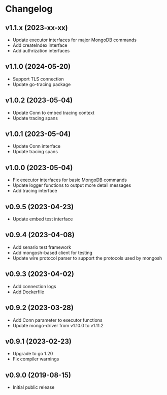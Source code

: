 # Changelog

## v1.1.x (2023-xx-xx)
- Update executor interfaces for major MongoDB commands
- Add createIndex interface
- Add authrization interfaces

## v1.1.0 (2024-05-20)
- Support TLS connection
- Update go-tracing package

## v1.0.2 (2023-05-04)
- Update Conn to embed tracing context
- Update tracing spans

## v1.0.1 (2023-05-04)
- Update Conn interface
- Update tracing spans

## v1.0.0 (2023-05-04)
- Fix executor interfaces for basic MongoDB commands
- Update logger functions to output more detail messages
- Add tracing interface

## v0.9.5 (2023-04-23)
- Update embed test interface

## v0.9.4 (2023-04-08)
- Add senario test framework
- Add mongosh-based client for testing
- Update wire protocol parser to support the protocols used by mongosh

## v0.9.3 (2023-04-02)
- Add connection logs
- Add Dockerfile

## v0.9.2 (2023-03-28)
- Add Conn parameter to executor functions
- Update mongo-driver from v1.10.0 to v1.11.2

## v0.9.1 (2023-02-23)
- Upgrade to go 1.20
- Fix compiler warnings

## v0.9.0 (2019-08-15)
- Initial public release  
